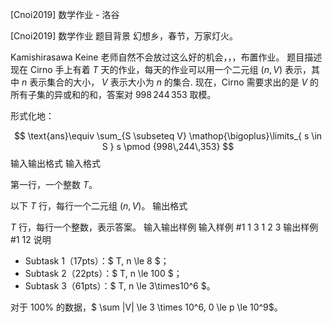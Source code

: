 



[Cnoi2019] 数学作业 - 洛谷














[Cnoi2019] 数学作业
题目背景
幻想乡，春节，万家灯火。

Kamishirasawa Keine 老师自然不会放过这么好的机会，，，布置作业。
题目描述
现在 Cirno 手上有着 $T$ 天的作业，每天的作业可以用一个二元组 $( n, V )$ 表示，其中 $n$ 表示集合的大小， $V$ 表示大小为 $n$ 的集合. 现在，Cirno 需要求出的是 $V$ 的所有子集的异或和的和，答案对 $998\,244\,353$ 取模。

形式化地：

$$
\text{ans}\equiv \sum_{S \subseteq V} \mathop{\bigoplus}\limits_{ s \in S } s \pmod {998\,244\,353}
$$
输入输出格式
输入格式

第一行，一个整数 $T$。

以下 $T$ 行，每行一个二元组 $( n, V )$。
输出格式

$T$ 行，每行一个整数，表示答案。
输入输出样例
输入样例 #1
1
3 1 2 3
输出样例 #1
12
说明
- Subtask 1（17pts）：$ T, n \le 8 $；
- Subtask 2（22pts）：$ T, n \le 100 $；
- Subtask 3（61pts）：$ T, n \le 3\times10^6 $。

对于 $100\%$ 的数据，$ \sum |V| \le 3 \times 10^6, 0 \le p \le 10^9$。






